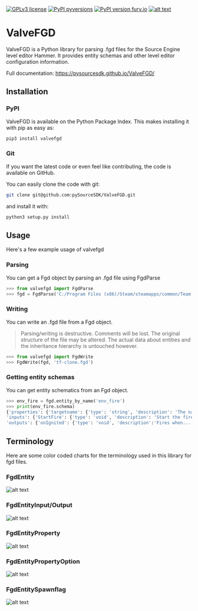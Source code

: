 [![GPLv3 license](https://img.shields.io/badge/License-GPLv3-blue.svg)](https://github.com/pySourceSDK/ValveFGD/blob/master/LICENSE.txt)
[![PyPI pyversions](https://img.shields.io/pypi/pyversions/valvefgd.svg)](https://pypi.python.org/pypi/valvefgd/)
[![PyPI version fury.io](https://badge.fury.io/py/valvefgd.svg)](https://pypi.python.org/pypi/valvefgd/)
[![alt text](https://github.com/pySourceSDK/ValveFGD/blob/master/docs/source/coverage.svg "coverage")]()

# ValveFGD

ValveFGD is a Python library for parsing .fgd files for the Source Engine level editor Hammer. It provides entity schemas and other level editor configuration information.

Full documentation: https://pysourcesdk.github.io/ValveFGD/

## Installation

### PyPI

ValveFGD is available on the Python Package Index. This makes installing it with pip as easy as:

```bash
pip3 install valvefgd
```

### Git

If you want the latest code or even feel like contributing, the code is available on GitHub.

You can easily clone the code with git:

```bash
git clone git@github.com:pySourceSDK/ValveFGD.git
```

and install it with:

```bash
python3 setup.py install
```

## Usage

Here's a few example usage of valvefgd

### Parsing

You can get a Fgd object by parsing an .fgd file using FgdParse

```python
>>> from valvefgd import FgdParse
>>> fgd = FgdParse('C:/Program Files (x86)/Steam/steamapps/common/Team Fortress 2/bin/tf.fgd')
```

### Writing

You can write an .fgd file from a Fgd object.


> Parsing/writing is destructive. Comments will be lost. The original structure of the file may be altered. The actual data about entities and the inheritance hierarchy is untouched however.

```python
>>> from valvefgd import FgdWrite
>>> FgdWrite(fgd, 'tf-clone.fgd')
```

### Getting entity schemas

You can get entity schematics from an Fgd object.

```python
>>> env_fire = fgd.entity_by_name('env_fire')
>>> print(env_fire.schema)
{'properties': {'targetname': {'type': 'string', 'description': 'The name...'}, ...},
'inputs': {'StartFire': {'type': 'void', 'description': 'Start the fire'}, ...},
'outputs': {'onIgnited': {'type': 'void', 'description':'Fires when...'}, ...}}
```

## Terminology

Here are some color coded charts for the terminology used in this library for fgd files.

### FgdEntity
![alt text](https://github.com/pySourceSDK/ValveFGD/raw/master/docs/source/_static/fgdentity.jpg "FgdEntity terminology")

### FgdEntityInput/Output
![alt text](https://github.com/pySourceSDK/ValveFGD/raw/master/docs/source/_static/fgdentityio.jpg "FgdEntityInput/Output terminology")

### FgdEntityProperty
![alt text](https://github.com/pySourceSDK/ValveFGD/raw/master/docs/source/_static/fgdentityproperty.jpg "FgdEntityProperty terminology")

### FgdEntityPropertyOption
![alt text](https://github.com/pySourceSDK/ValveFGD/raw/master/docs/source/_static/fgdentitypropertyoption.jpg "FgdEntityPropertyOption terminology")

### FgdEntitySpawnflag
![alt text](https://github.com/pySourceSDK/ValveFGD/raw/master/docs/source/_static/fgdentityspawnflags.jpg "FgdEntitySpawnflag terminology")

